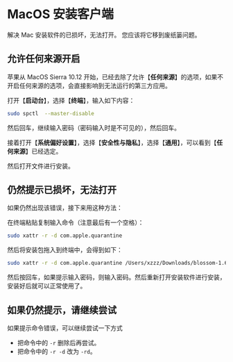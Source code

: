 <script setup lang="ts">
import { onMounted } from 'vue'
import { info } from '../../scripts/stat-api'

onMounted(() => {
  info()
})
</script>

# MacOS 安装客户端

解决 Mac 安装软件的已损坏，无法打开。 您应该将它移到废纸篓问题。

## 允许任何来源开启

苹果从 MacOS Sierra 10.12 开始，已经去除了允许【**任何来源**】的选项，如果不开启任何来源的选项，会直接影响到无法运行的第三方应用。

打开【**启动台**】，选择【**终端**】，输入如下内容：

```bash
sudo spctl  --master-disable
```

然后回车，继续输入密码（密码输入时是不可见的），然后回车。

接着打开【**系统偏好设置**】，选择【**安全性与隐私**】，选择【**通用**】，可以看到【**任何来源**】已经选定。

<bl-img src="../../imgs/mac/any_source.png" width="700px"/>

然后打开文件进行安装。

## 仍然提示已损坏，无法打开

如果仍然出现该错误，接下来用这种方法：

在终端粘贴复制输入命令（注意最后有一个空格）：

```bash
sudo xattr -r -d com.apple.quarantine
```

然后将安装包拖入到终端中，会得到如下：

```bash
sudo xattr -r -d com.apple.quarantine /Users/xzzz/Downloads/blossom-1.6.0.dmg

```

然后按回车，如果提示输入密码，则输入密码。然后重新打开安装软件进行安装，安装好后就可以正常使用了。

## 如果仍然提示，请继续尝试

如果提示命令错误，可以继续尝试一下方式

- 把命令中的 `-r` 删除后再尝试。
- 把命令中的 `-r -d` 改为 `-rd`。
